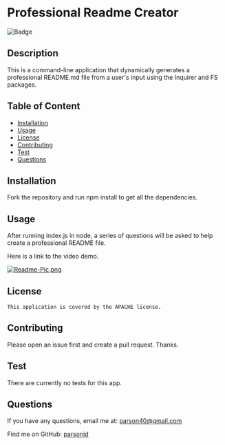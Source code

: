 # Professional Readme Creator
  ![Badge](https://img.shields.io/badge/License-APACHE-blue.svg)
  ## Description
  This is a command-line application that dynamically generates a professional README.md file from a user's input using the Inquirer and FS packages.
## Table of Content
- [Installation](#installation)
- [Usage](#usage)
- [License](./LICENSE-APACHE.md)
- [Contributing](#contributing)
- [Test](#Test)
- [Questions](#questions)
## Installation
  Fork the repository and run npm install to get all the dependencies.
## Usage
  After running index.js in node, a series of questions will be asked to help create a professional README file.   
  
  Here is a link to the video demo.
  
  [![Readme-Pic.png](https://i.postimg.cc/yxNj8HM9/Readme-Pic.png)](https://postimg.cc/ZB1pw1KK)
## License
    This application is covered by the APACHE license.
## Contributing
  Please open an issue first and create a pull request.  Thanks.
## Test
  There are currently no tests for this app.
## Questions
If you have any questions, email me at: parson40@gmail.com 
  
  Find me on GitHub: [parsonjd](https://github.com/parsonjd)


